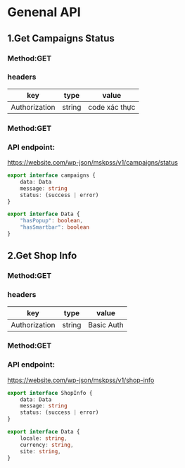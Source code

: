 # Genenal API

## 1.Get Campaigns Status

### Method:GET

### headers

key | type | value
--- | --- | ---
Authorization | string | code xác thực

### Method:GET

### API endpoint:

https://website.com/wp-json/mskpss/v1/campaigns/status

````ts
export interface campaigns {
    data: Data
    message: string
    status: (success | error)
}

export interface Data {
    "hasPopup": boolean,
    "hasSmartbar": boolean
}

````

## 2.Get Shop Info

### Method:GET

### headers

key | type | value
--- | --- | ---
Authorization | string | Basic Auth

### Method:GET

### API endpoint:

https://website.com/wp-json/mskpss/v1/shop-info

````ts
export interface ShopInfo {
    data: Data
    message: string
    status: (success | error)
}

export interface Data {
    locale: string,
    currency: string,
    site: string,
}

````
